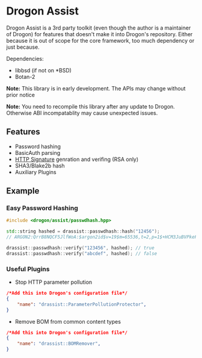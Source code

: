 # Drogon Assist

Drogon Assist is a 3rd party toolkit (even though the author is a maintainer of Drogon) for features that doesn't make it into Drogon's repository. Either because it is out of scope for the core framework, too much dependency or just because.

Dependencies:
 * libbsd (if not on *BSD)
 * Botan-2

**Note:** This library is in early development. The APIs may change without prior notice

**Note:** You need to recompile this library after any update to Drogon. Otherwise ABI incompatablity may cause unexpected issues.

## Features

* Password hashing
* BasicAuth parsing
* [HTTP Signature][http_signature] genration and verifing (RSA only)
* SHA3/Blake2b hash
* Auxiliary Plugins

## Example

### Easy Password Hashing

```c++
#include <drogon/assist/passwdhash.hpp>

std::string hashed = drassist::passwdhash::hash("12456");
// ARGON2:QrrB8NQCF5JlfWoA:$argon2id$v=19$m=65536,t=2,p=1$+HCM3JuBVPkeF3QiGo7PdA$zIOLPhwKVdSCUfMtq1zd+rCJ9DSMVhkSV+43TRUGtLw

drassist::passwdhash::verify("123456", hashed); // true
drassist::passwdhash::verify("abcdef", hashed); // false
```

### Useful Plugins

 * Stop HTTP parameter pollution

```json
/*Add this into Drogon's configuration file*/
{
	"name": "drassist::ParameterPollutionProtector",
}
```

* Remove BOM from common content types
```json
/*Add this into Drogon's configuration file*/
{
	"name": "drassist::BOMRemover",
}
```

[http_signature]: https://tools.ietf.org/id/draft-cavage-http-signatures-01.html
